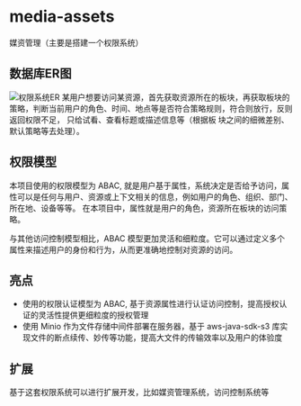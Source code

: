 # media-assets
媒资管理（主要是搭建一个权限系统）

## 数据库ER图
![权限系统ER](https://user-images.githubusercontent.com/89373858/229330714-20138421-278b-485e-960f-176735caa74e.png)
某用户想要访问某资源，首先获取资源所在的板块，再获取板块的策略，判断当前用户的角色、时间、地点等是否符合策略规则，符合则放行，反则返回权限不足，
只给试看、查看标题或描述信息等（根据板 块之间的细微差别、默认策略等去处理）。

## 权限模型

本项目使用的权限模型为 ABAC, 就是用户基于属性，系统决定是否给予访问，属性可以是任何与用户、资源或上下文相关的信息，例如用户的角色、组织、部门、所在地、设备等等。
在本项目中，属性就是用户的角色，资源所在板块的访问策略。

与其他访问控制模型相比，ABAC 模型更加灵活和细粒度。它可以通过定义多个属性来描述用户的身份和行为，从而更准确地控制对资源的访问。

## 亮点
- 使用的权限认证模型为 ABAC, 基于资源属性进行认证访问控制，提高授权认证的灵活性提供更细粒度的授权管理
- 使用 Minio 作为文件存储中间件部署在服务器，基于 aws-java-sdk-s3 库实现文件的断点续传、妙传等功能，提高大文件的传输效率以及用户的体验度

## 扩展
基于这套权限系统可以进行扩展开发，比如媒资管理系统，访问控制系统等
